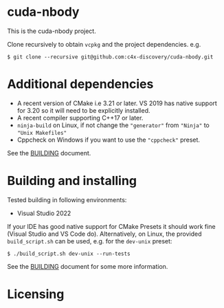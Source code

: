 # cuda-nbody

This is the cuda-nbody project.

Clone recursively to obtain `vcpkg` and the project dependencies. e.g.

```
$ git clone --recursive git@github.com:c4x-discovery/cuda-nbody.git
```
# Additional dependencies
- A recent version of CMake i.e 3.21 or later. VS 2019 has native support for 3.20 so it will need to be explicitly installed.
- A recent compiler supporting C++17 or later.
- `ninja-build` on Linux, if not change the `"generator"` from `"Ninja"` to `"Unix Makefiles"`
- Cppcheck on Windows if you want to use the `"cppcheck"` preset.

See the [BUILDING](BUILDING.md) document.

# Building and installing

Tested building in following environments:
  - Visual Studio 2022

If your IDE has good native support for CMake Presets it should work fine (Visual Studio and VS Code do).
Alternatively, on Linux, the provided `build_script.sh` can be used, e.g. for the `dev-unix` preset:
```
$ ./build_script.sh dev-unix --run-tests
```

See the [BUILDING](BUILDING.md) document for some more information.

# Licensing

<!--
Please go to https://choosealicense.com/ and choose a license that fits your
needs. GNU GPLv3 is a pretty nice option ;-)
-->
